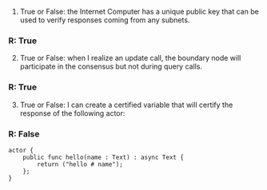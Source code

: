 1. True or False: the Internet Computer has a unique public key that can be used to verify responses coming from any subnets.

### R: True

2. True or False: when I realize an update call, the boundary node will participate in the consensus but not during query calls.

### R: True

3. True or False: I can create a certified variable that will certify the response of the following actor:

### R: False

```
actor {
    public func hello(name : Text) : async Text {
        return ("hello # name");
    };
}
```
